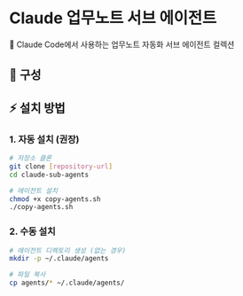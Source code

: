 # Claude 업무노트 서브 에이전트

📝 Claude Code에서 사용하는 업무노트 자동화 서브 에이전트 컬렉션

## 🎯 구성

## ⚡ 설치 방법

### 1. 자동 설치 (권장)

```bash
# 저장소 클론
git clone [repository-url]
cd claude-sub-agents

# 에이전트 설치
chmod +x copy-agents.sh
./copy-agents.sh
```

### 2. 수동 설치

```bash
# 에이전트 디렉토리 생성 (없는 경우)
mkdir -p ~/.claude/agents

# 파일 복사
cp agents/* ~/.claude/agents/
```
